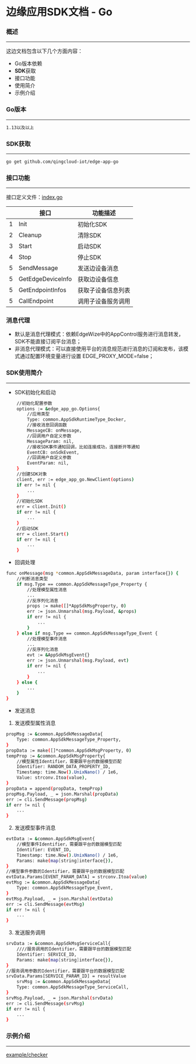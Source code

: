 # 边缘应用**SDK**文档 - Go

### 概述

-------

这边文档包含以下几个方面内容：

- Go版本依赖
- **SDK**获取
- 接口功能
- 使用简介
- 示例介绍

### Go版本

-------

```sh
1.13以及以上
```

### **SDK**获取

-------

```sh
go get github.com/qingcloud-iot/edge-app-go
```

### 接口功能

--------

接口定义文件：[index.go](https://github.com/qingcloud-iot/edge-app-go/blob/master/index.go)

|      | 接口                                  | 功能描述                   |
| ---- | ------------------------------------- | -------------------------- |
|   1  | Init                                  | 初始化SDK                   |
|   2  | Cleanup                               | 清除SDK                   |
|   3  | Start                                 | 启动SDK                   |
|   4  | Stop                                  | 停止SDK                   |
|   5  | SendMessage                           | 发送边设备消息              |
|   5  | GetEdgeDeviceInfo                     | 获取边设备信息             |
|   5  | GetEndpointInfos                      | 获取子设备信息列表          |
|   5  | CallEndpoint                          | 调用子设备服务调用          |

### 消息代理

- 默认是消息代理模式：依赖EdgeWize中的AppControl服务进行消息转发，SDK不能直接订阅平台消息；
- 非消息代理模式：可以直接使用平台的消息规范进行消息的订阅和发布，该模式通过配置环境变量进行设置 EDGE_PROXY_MODE=false；

### **SDK**使用简介

-------

- SDK初始化和启动

```sh
    //初始化配置参数
    options := &edge_app_go.Options{
        //应用类型
		Type: common.AppSdkRuntimeType_Docker,
		//接收消息回调函数
		MessageCB: onMessage,
		//回调用户自定义参数
		MessageParam: nil,
		//接收SDK事件通知回调，比如连接成功，连接断开等通知
		EventCB: onSdkEvent,
		//回调用户自定义参数
		EventParam: nil,
	}
	//创建SDK对象
	client, err := edge_app_go.NewClient(options)
	if err != nil {
        ...
	}
	//初始化SDK
	err = client.Init()
	if err != nil {
        ...
	}
	//启动SDK
	err = client.Start()
	if err != nil {
        ...
	} 
``` 

- 回调处理

```sh
func onMessage(msg *common.AppSdkMessageData, param interface{}) {
	//判断消息类型
	if msg.Type == common.AppSdkMessageType_Property {
	    //处理模型属性消息
	    ...
	    //反序列化消息
	    props := make([]*AppSdkMsgProperty, 0)
	    err := json.Unmarshal(msg.Payload, &props)
	    if err != nil {
		    ...        
	    }	    
	} else if msg.Type == common.AppSdkMessageType_Event {
	    //处理模型事件消息
	    ...
	    //反序列化消息
		evt := &AppSdkMsgEvent{}
    	err := json.Unmarshal(msg.Payload, evt)
    	if err != nil {
    		...
    	}    
	} else {
	    ...
	}
}
```

- 发送消息

1. 发送模型属性消息

```sh
propMsg := &common.AppSdkMessageData{
	Type: common.AppSdkMessageType_Property,
}
propData := make([]*common.AppSdkMsgProperty, 0)
tempProp := &common.AppSdkMsgProperty{
    //模型属性Identifier，需要跟平台的数据模型匹配
	Identifier: RANDOM_DATA_PROPERTY_ID,    
	Timestamp: time.Now().UnixNano() / 1e6,
	Value: strconv.Itoa(value),
}
propData = append(propData, tempProp)
propMsg.Payload, _ = json.Marshal(propData)
err := cli.SendMessage(propMsg)
if err != nil {
	...
}    
```

2. 发送模型事件消息

```sh
evtData := &common.AppSdkMsgEvent{
    //模型事件Identifier，需要跟平台的数据模型匹配
	Identifier: EVENT_ID,
	Timestamp: time.Now().UnixNano() / 1e6,
	Params: make(map[string]interface{}),
}
//模型事件参数的Identifier，需要跟平台的数据模型匹配
evtData.Params[EVENT_PARAM_DATA] = strconv.Itoa(value)
evtMsg := &common.AppSdkMessageData{
    Type: common.AppSdkMessageType_Event,
}
evtMsg.Payload, _ = json.Marshal(evtData)
err := cli.SendMessage(evtMsg)
if err != nil {
	...
}
```

3. 发送服务调用

```sh
srvData := &common.AppSdkMsgServiceCall{
    ////服务调用的Identifier，需要跟平台的数据模型匹配
	Identifier: SERVICE_ID,
	Params: make(map[string]interface{}),
}
//服务调用参数的Identifier，需要跟平台的数据模型匹配
srvData.Params[SERVICE_PARAM_ID] = resultValue
	srvMsg := &common.AppSdkMessageData{
	Type: common.AppSdkMessageType_ServiceCall,
}
srvMsg.Payload, _ = json.Marshal(srvData)
err := cli.SendMessage(srvMsg)
if err != nil {
	...
}
```


### **示例介绍** 

-------

[example/checker](https://github.com/qingcloud-iot/edge-app-go/tree/master/example/checker)





